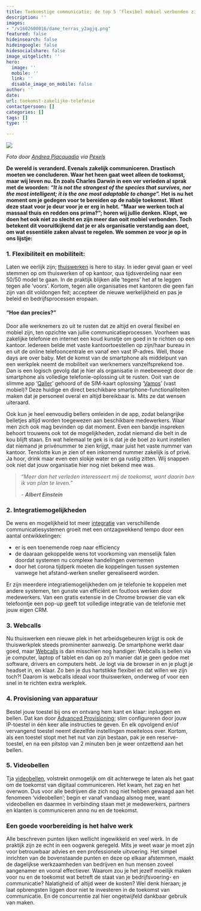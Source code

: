 ```yaml
---
title: Toekomstige communicatie; de top 5 ‘flexibel mobiel verbonden zijn’
description: ''
images:
- "/v1602600016/dame_terras_y2agjq.png"
featured: false
hideinsearch: false
hideingoogle: false
hidesocialshare: false
image_uitgelicht: ''
hero:
  image: ''
  mobile: ''
  link: ''
  disable_image_on_mobile: false
author: ''
date: 
url: toekomst-zakelijke-telefonie
contactpersoon: []
categories: []
tags: []
type: ''

---
```

![](https://res.cloudinary.com/callvoip/image/upload/v1602600016/dame_terras_y2agjq.png)

_Foto door_ [_Andrea Piacquadio_](https://www.pexels.com/nl-nl/@olly) _via_ [_Pexels_](https://www.pexels.com/nl-nl/foto/afstandswerk-apparaat-bedrijf-blij-826349/?utm_content=attributionCopyText&utm_medium=referral&utm_source=pexels)

**De wereld is veranderd. Evenals zakelijk communiceren. Drastisch moeten we concluderen. Waar het heen gaat weet alleen de toekomst, maar wij leven nu. En zoals Charles Darwin in een ver verleden al sprak met de woorden: _“It is not the strongest of the species that survives, nor the most intelligent; it is the one most adaptable to change”._ Het is nu het moment om je gedegen voor te bereiden op de nabije toekomst. Want deze staat voor je deur voor je er erg in hebt. “Maar we werken toch al massaal thuis en redden ons prima?”; horen wij jullie denken. Klopt, we doen het ook niet zo slecht en zijn meer dan ooit mobiel verbonden. Toch betekent dit vooruitkijkend dat je er als organisatie verstandig aan doet, om wat essentiële zaken alvast te regelen. We sommen ze voor je op in ons lijstje:**

### 1. Flexibiliteit en mobiliteit:

Laten we eerlijk zijn; [thuiswerken](https://www.callvoip.nl/telefonie/thuiswerken/) is here to stay. In ieder geval gaan er veel stemmen op om thuiswerken of op kantoor, qua tijdsverdeling naar een 50/50 model te gaan. In de praktijk blijken alle ‘tegens’ het af te leggen tegen alle ‘voors’. Kortom, tegen alle organisaties met kantoren die geen fan zijn van dit voldongen feit; accepteer de nieuwe werkelijkheid en pas je beleid en bedrijfsprocessen eropaan.

#### “Hoe dan precies?”

Door alle werknemers zo uit te rusten dat ze altijd en overal flexibel en mobiel zijn, ten opzichte van jullie communicatieprocessen. Voorheen was zakelijke telefonie en internet een koud kunstje om goed in te richten op een kantoor. Iedereen belde met vaste kantoortoestellen op zijn/haar bureau in en uit de online telefooncentrale en vanaf een vast IP-adres. Well, those days are over baby. Met de komst van de smartphone als middelpunt van een werkplek neemt de mobiliteit van werknemers vanzelfsprekend toe. Dan is een logisch gevolg dat je hier als organisatie in meebeweegt door de smartphone als volledige telefonie-oplossing uit te rusten. Ooit van de slimme app ‘[Qaller](https://www.callvoip.nl/telefonie/qaller/)’ gehoord of de SIM-kaart oplossing ‘[Vamos](https://www.callvoip.nl/telefonie/vastmobiel/)’ (vast mobiel)? Deze huidige en direct beschikbare smartphone-functionaliteiten maken dat je personeel overal en altijd bereikbaar is. Mits ze dat wensen uiteraard.

Ook kun je heel eenvoudig bellers omleiden in de app, zodat belangrijke belletjes altijd worden toegewezen aan beschikbare medewerkers. Waar men zich ook mag bevinden op dat moment. Even een bandje inspreken behoort trouwens ook tot de mogelijkheden, zodat niemand die belt in de kou blijft staan. En wat helemaal te gek is is dat je de boel zo kunt instellen dat niemand je privénummer te zien krijgt, maar juist het vaste nummer van kantoor. Tenslotte kun je zien of een inkomend nummer zakelijk is of privé. Ja hoor, drink maar even een slokje water en ga rustig zitten. Wij snappen ook niet dat jouw organisatie hier nog niet bekend mee was.

> _“Meer dan het verleden interesseert mij de toekomst, want daarin ben ik van plan te leven.”_
>
> _- **Albert Einstein**_

### 2. Integratiemogelijkheden

De wens en mogelijkheid tot meer [integratie](https://www.callvoip.nl/telefonie/thuiswerken/) van verschillende communicatiesystemen groeit met een ontzagwekkend tempo door een aantal ontwikkelingen:

* er is een toenemende roep naar efficiency
* de daaraan gekoppelde wens tot voorkoming van menselijk falen doordat systemen nu complexe handelingen overnemen
* door het corona tijdperk moeten die koppelingen tussen systemen vanwege het afstand-werken sneller gerealiseerd worden.

Er zijn meerdere integratiemogelijkheden om je telefonie te koppelen met andere systemen, ten gunste van efficiënt en foutloos werken door medewerkers. Van een gratis extensie in de Chrome browser die van elk telefoontje een pop-up geeft tot volledige integratie van de telefonie met jouw eigen CRM.

### 3. Webcalls

Nu thuiswerken een nieuwe plek in het arbeidsgebeuren krijgt is ook de thuiswerkplek steeds prominenter aanwezig. De smartphone werkt daar goed, maar [Webcalls](https://www.callvoip.nl/telefonie/functionaliteiten/webcalls/) is dan misschien nog handiger: Webcalls is bellen via je computer, laptop of tablet en dan op zo'n manier dat je geen gedoe met software, drivers en computers hebt. Je logt via de browser in en je plugt je headset in, en klaar. Zo ben je dus hartstikke flexibel en dat willen we zijn toch?! Daarom is webcalls ideaal voor thuiswerken, onderweg of voor een snel in te richten extra werkplek.

### 4. Provisioning van apparatuur

Bestel jouw toestel bij ons en ontvang hem kant en klaar: inpluggen en bellen. Dat kan door [Advanced Provisioning](https://www.callvoip.nl/telefonie/functionaliteiten/toestelconfiguratie/); slim configureren door jouw IP-toestel in één keer alle instructies te geven. En elk opvolgend en/of vervangend toestel neemt diezelfde instellingen moeiteloos over. Kortom, als een toestel stopt met het nut van zijn bestaan, pak je een reserve-toestel, en na een pitstop van 2 minuten ben je weer ontzettend aan het bellen.

### 5. Videobellen

Tja [videobellen](https://www.callvoip.nl/telefonie/functionaliteiten/yealink-meeting/), volstrekt onmogelijk om dit achterwege te laten als het gaat om de toekomst van digitaal communiceren. Het kwam, het zag en het overwon. Dus voor alle bedrijven die zich nog niet hebben gewaagd aan het fenomeen ‘videobellen’; begin er vanaf vandaag alsnog mee, want videobellen en daarmee in verbinding staan met je medewerkers, partners en klanten is communiceren anno nu en de toekomst.

### Een goede voorbereiding is het halve werk

Alle beschreven punten lijken wellicht ingewikkeld en veel werk. In de praktijk zijn ze echt in een oogwenk geregeld. Mits je weet waar je moet zijn voor betrouwbaar advies en een professionele uitvoering. Het simpel inrichten van de bovenstaande punten en deze op elkaar afstemmen, maakt de dagelijkse werkzaamheden van bedrijven en hun mensen zoveel aangenamer en vooral effectiever. Waarom zou je het jezelf moeilijk maken voor nu en de toekomst wat betreft de staat van je bedrijfsvoering- en communicatie? Nalatigheid of altijd weer de kosten? Wel denk hieraan; je laat opbrengsten liggen door niet te investeren in de toekomst van communicatie. En de concurrentie zal hier ongetwijfeld dankbaar gebruik van maken.